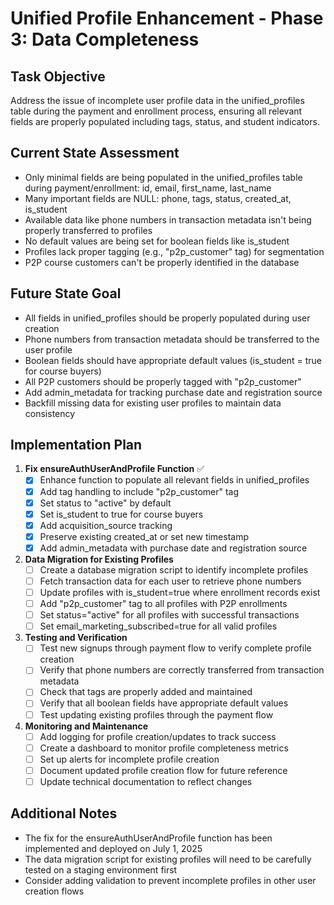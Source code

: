 # Unified Profile Enhancement - Phase 3: Data Completeness

## Task Objective
Address the issue of incomplete user profile data in the unified_profiles table during the payment and enrollment process, ensuring all relevant fields are properly populated including tags, status, and student indicators.

## Current State Assessment
- Only minimal fields are being populated in the unified_profiles table during payment/enrollment: id, email, first_name, last_name
- Many important fields are NULL: phone, tags, status, created_at, is_student
- Available data like phone numbers in transaction metadata isn't being properly transferred to profiles
- No default values are being set for boolean fields like is_student
- Profiles lack proper tagging (e.g., "p2p_customer" tag) for segmentation
- P2P course customers can't be properly identified in the database

## Future State Goal
- All fields in unified_profiles should be properly populated during user creation
- Phone numbers from transaction metadata should be transferred to the user profile
- Boolean fields should have appropriate default values (is_student = true for course buyers)
- All P2P customers should be properly tagged with "p2p_customer"
- Add admin_metadata for tracking purchase date and registration source
- Backfill missing data for existing user profiles to maintain data consistency

## Implementation Plan

1. **Fix ensureAuthUserAndProfile Function** ✅
   - [x] Enhance function to populate all relevant fields in unified_profiles
   - [x] Add tag handling to include "p2p_customer" tag
   - [x] Set status to "active" by default
   - [x] Set is_student to true for course buyers
   - [x] Add acquisition_source tracking
   - [x] Preserve existing created_at or set new timestamp
   - [x] Add admin_metadata with purchase date and registration source

2. **Data Migration for Existing Profiles**
   - [ ] Create a database migration script to identify incomplete profiles
   - [ ] Fetch transaction data for each user to retrieve phone numbers
   - [ ] Update profiles with is_student=true where enrollment records exist
   - [ ] Add "p2p_customer" tag to all profiles with P2P enrollments
   - [ ] Set status="active" for all profiles with successful transactions
   - [ ] Set email_marketing_subscribed=true for all valid profiles

3. **Testing and Verification**
   - [ ] Test new signups through payment flow to verify complete profile creation
   - [ ] Verify that phone numbers are correctly transferred from transaction metadata
   - [ ] Check that tags are properly added and maintained
   - [ ] Verify that all boolean fields have appropriate default values
   - [ ] Test updating existing profiles through the payment flow

4. **Monitoring and Maintenance**
   - [ ] Add logging for profile creation/updates to track success
   - [ ] Create a dashboard to monitor profile completeness metrics
   - [ ] Set up alerts for incomplete profile creation
   - [ ] Document updated profile creation flow for future reference
   - [ ] Update technical documentation to reflect changes

## Additional Notes
- The fix for the ensureAuthUserAndProfile function has been implemented and deployed on July 1, 2025
- The data migration script for existing profiles will need to be carefully tested on a staging environment first
- Consider adding validation to prevent incomplete profiles in other user creation flows
